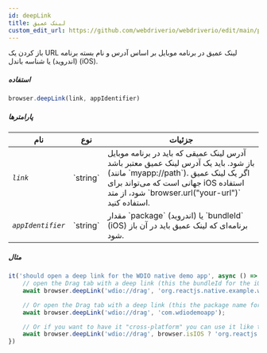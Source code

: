 ```yaml
---
id: deepLink
title: لینک عمیق
custom_edit_url: https://github.com/webdriverio/webdriverio/edit/main/packages/webdriverio/src/commands/mobile/deepLink.ts
---
```


باز کردن یک URL لینک عمیق در برنامه موبایل بر اساس آدرس و نام بسته برنامه (اندروید) یا شناسه باندل (iOS).

##### استفاده

```js
browser.deepLink(link, appIdentifier)
```

##### پارامترها

<table>
  <thead>
    <tr>
      <th>نام</th><th>نوع</th><th>جزئیات</th>
    </tr>
  </thead>
  <tbody>
    <tr>
      <td><code><var>link</var></code></td>
      <td>`string`</td>
      <td>آدرس لینک عمیقی که باید در برنامه موبایل باز شود. باید یک آدرس لینک عمیق معتبر باشد (مانند `myapp://path`). اگر یک لینک عمیق جهانی است که می‌تواند برای iOS استفاده شود، از متد `browser.url("your-url")` استفاده کنید.</td>
    </tr>
    <tr>
      <td><code><var>appIdentifier</var></code></td>
      <td>`string`</td>
      <td>مقدار `package` (اندروید) یا `bundleId` (iOS) برنامه‌ای که لینک عمیق باید در آن باز شود.</td>
    </tr>
  </tbody>
</table>

##### مثال

```js title="deeplink.js"
it('should open a deep link for the WDIO native demo app', async () => {
    // open the Drag tab with a deep link (this the bundleId for the iOS Demo App)
    await browser.deepLink('wdio://drag', 'org.reactjs.native.example.wdiodemoapp');

    // Or open the Drag tab with a deep link (this the package name for the Android Demo App)
    await browser.deepLink('wdio://drag', 'com.wdiodemoapp');

    // Or if you want to have it "cross-platform" you can use it like this
    await browser.deepLink('wdio://drag', browser.isIOS ? 'org.reactjs.native.example.wdiodemoapp' : 'com.wdiodemoapp');
})
```